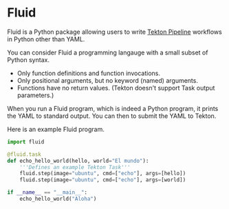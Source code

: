 # Fluid

Fluid is a Python package allowing users to write [Tekton Pipeline](https://github.com/tektoncd/pipeline) workflows in Python other than YAML.

You can consider Fluid a programming langauge with a small subset of Python syntax.

- Only function definitions and function invocations.
- Only positional arguments, but no keyword (named) arguments.
- Functions have no return values. (Tekton doesn't support Task output parameters.)

When you run a Fluid program, which is indeed a Python program, it prints the YAML to standard output.  You can then to submit the YAML to Tekton.

Here is an example Fluid program.

```python
import fluid

@fluid.task
def echo_hello_world(hello, world="El mundo"):
    '''Defines an example Tekton Task'''
    fluid.step(image="ubuntu", cmd=["echo"], args=[hello])
    fluid.step(image="ubuntu", cmd=["echo"], args=[world])

if __name__ == "__main__":
    echo_hello_world("Aloha")
```



